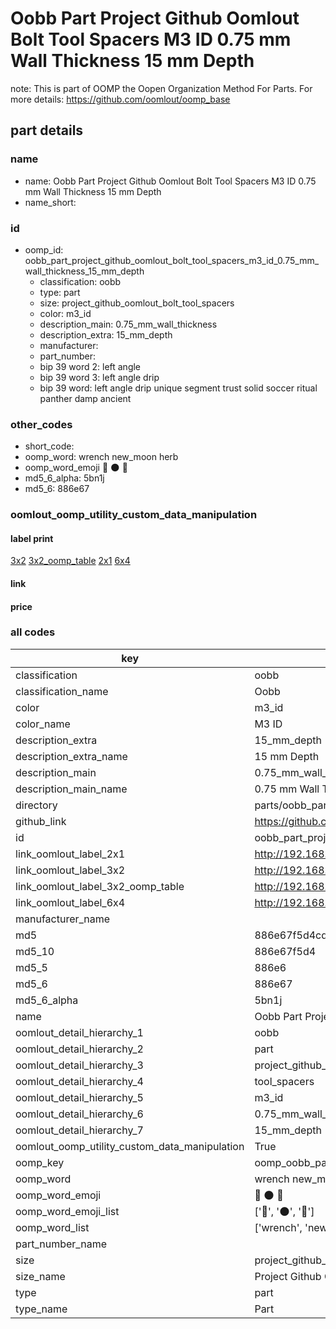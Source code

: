 # Oobb Part Project Github Oomlout Bolt Tool Spacers M3 ID 0.75 mm Wall Thickness 15 mm Depth  

note: This is part of OOMP the Oopen Organization Method For Parts. For more details: https://github.com/oomlout/oomp_base

##  part details
  







### name
* name: Oobb Part Project Github Oomlout Bolt Tool Spacers M3 ID 0.75 mm Wall Thickness 15 mm Depth
* name_short: 
### id
* oomp_id: oobb_part_project_github_oomlout_bolt_tool_spacers_m3_id_0.75_mm_wall_thickness_15_mm_depth
  * classification: oobb
  * type: part
  * size: project_github_oomlout_bolt_tool_spacers
  * color: m3_id
  * description_main: 0.75_mm_wall_thickness
  * description_extra: 15_mm_depth
  * manufacturer: 
  * part_number: 
  * bip 39 word 2: left angle
  * bip 39 word 3: left angle drip
  * bip 39 word: left angle drip unique segment trust solid soccer ritual panther damp ancient

### other_codes
* short_code: 
* oomp_word: wrench new_moon herb
* oomp_word_emoji :wrench: :new_moon: :herb:
* md5_6_alpha: 5bn1j
* md5_6: 886e67






### oomlout_oomp_utility_custom_data_manipulation
#### label print
[3x2](http://192.168.1.245:1112/?label=oomp%205bn1j)
[3x2_oomp_table](http://192.168.1.108:1112/?label=oomp%205bn1j)
[2x1](http://192.168.1.242:1112/?label=oomp%205bn1j)
[6x4](http://192.168.1.55:1112/?label=oomp%205bn1j)    

#### link

                              

#### price







### all codes 
| key | value |  
| --- | --- |  
| classification | oobb |  
| classification_name | Oobb |  
| color | m3_id |  
| color_name | M3 ID |  
| description_extra | 15_mm_depth |  
| description_extra_name | 15 mm Depth |  
| description_main | 0.75_mm_wall_thickness |  
| description_main_name | 0.75 mm Wall Thickness |  
| directory | parts/oobb_part_project_github_oomlout_bolt_tool_spacers_m3_id_0.75_mm_wall_thickness_15_mm_depth |  
| github_link | https://github.com/oomlout/oomlout_oomp_part_src/tree/main/parts/oobb_part_project_github_oomlout_bolt_tool_spacers_m3_id_0.75_mm_wall_thickness_15_mm_depth |  
| id | oobb_part_project_github_oomlout_bolt_tool_spacers_m3_id_0.75_mm_wall_thickness_15_mm_depth |  
| link_oomlout_label_2x1 | http://192.168.1.242:1112/?label=oomp%205bn1j |  
| link_oomlout_label_3x2 | http://192.168.1.245:1112/?label=oomp%205bn1j |  
| link_oomlout_label_3x2_oomp_table | http://192.168.1.108:1112/?label=oomp%205bn1j |  
| link_oomlout_label_6x4 | http://192.168.1.55:1112/?label=oomp%205bn1j |  
| manufacturer_name |  |  
| md5 | 886e67f5d4cdd9d7a6e19ed8864233f9 |  
| md5_10 | 886e67f5d4 |  
| md5_5 | 886e6 |  
| md5_6 | 886e67 |  
| md5_6_alpha | 5bn1j |  
| name | Oobb Part Project Github Oomlout Bolt Tool Spacers M3 ID 0.75 mm Wall Thickness 15 mm Depth |  
| oomlout_detail_hierarchy_1 | oobb |  
| oomlout_detail_hierarchy_2 | part |  
| oomlout_detail_hierarchy_3 | project_github_bolt |  
| oomlout_detail_hierarchy_4 | tool_spacers |  
| oomlout_detail_hierarchy_5 | m3_id |  
| oomlout_detail_hierarchy_6 | 0.75_mm_wall_thickness |  
| oomlout_detail_hierarchy_7 | 15_mm_depth |  
| oomlout_oomp_utility_custom_data_manipulation | True |  
| oomp_key | oomp_oobb_part_project_github_oomlout_bolt_tool_spacers_m3_id_0.75_mm_wall_thickness_15_mm_depth |  
| oomp_word | wrench new_moon herb |  
| oomp_word_emoji | :wrench: :new_moon: :herb: |  
| oomp_word_emoji_list | [':wrench:', ':new_moon:', ':herb:'] |  
| oomp_word_list | ['wrench', 'new_moon', 'herb'] |  
| part_number_name |  |  
| size | project_github_oomlout_bolt_tool_spacers |  
| size_name | Project Github Oomlout Bolt Tool Spacers |  
| type | part |  
| type_name | Part |  
